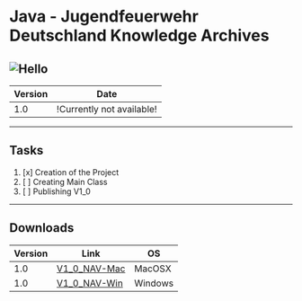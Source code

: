 # Java - Jugendfeuerwehr Deutschland Knowledge Archives
![Hello](https://jugendfeuerwehr.de/typo3conf/ext/site_package_djf/Resources/Public/Images/main-logo.png)
---
| Version | Date                      |
| ------- | ------------------------- |
| 1.0     | !Currently not available! |

---

## Tasks

1. [x] Creation of the Project
1. [ ] Creating Main Class
1. [ ] Publishing V1_0

---

## Downloads

| Version                             | Link                                             | OS      |
| ----------------------------------- | ------------------------------------------------ | ------  |
| 1.0                                 | [V1_0_NAV-Mac](https://jugendfeuerwehr.de)        | MacOSX  |
| 1.0                                 | [V1_0_NAV-Win](https://jugendfeuerwehr.de)       | Windows |
